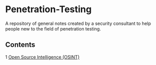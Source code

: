 # Penetration-Testing

A repository of general notes created by a security consultant to help people new to the field of penetration testing.

## Contents

1 [Open Source Intelligence (OSINT)](Open-Source-Intelligence/readme.md)
